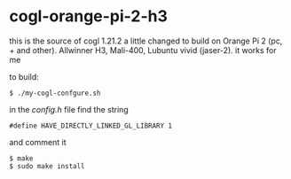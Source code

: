 # cogl-orange-pi-2-h3

this is the source of cogl 1.21.2 a little changed to build on Orange Pi 2 (pc, + and other). Allwinner H3, Mali-400, Lubuntu vivid (jaser-2). it works for me

to build:
```
$ ./my-cogl-confgure.sh
```
in the *config.h* file find the string 
```
#define HAVE_DIRECTLY_LINKED_GL_LIBRARY 1
```
and comment it
```
$ make
$ sudo make install
```
